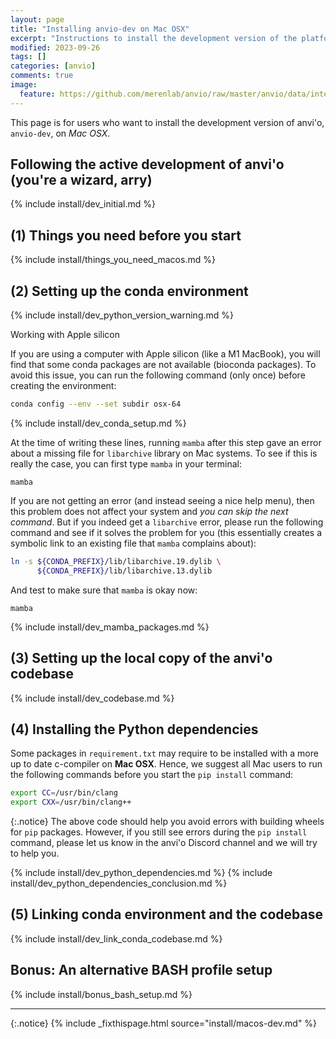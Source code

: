 ```yaml
---
layout: page
title: "Installing anvio-dev on Mac OSX"
excerpt: "Instructions to install the development version of the platform."
modified: 2023-09-26
tags: []
categories: [anvio]
comments: true
image:
  feature: https://github.com/merenlab/anvio/raw/master/anvio/data/interactive/images/logo.png
---
```



This page is for users who want to install the development version of anvi'o, `anvio-dev`, on _Mac OSX_.

## Following the active development of anvi'o (you're a wizard, arry)

{% include install/dev_initial.md %}

## (1) Things you need before you start

{% include install/things_you_need_macos.md %}

## (2) Setting up the conda environment

{% include install/dev_python_version_warning.md %}

<div class="extra-info" markdown="1">
<span class="extra-info-header">Working with Apple silicon</span>

If you are using a computer with Apple silicon (like a M1 MacBook), you will find that some conda packages are not available (bioconda packages).
To avoid this issue, you can run the following command (only once) before creating the environment:

```bash
conda config --env --set subdir osx-64
```
</div>

{% include install/dev_conda_setup.md %}

At the time of writing these lines, running `mamba` after this step gave an error about a missing file for `libarchive` library on Mac systems. To see if this is really the case, you can first type `mamba` in your terminal:

```
mamba
```

If you are not getting an error (and instead seeing a nice help menu), then this problem does not affect your system and _you can skip the next command_. But if you indeed get a `libarchive` error, please run the following command and see if it solves the problem for you (this essentially creates a symbolic link to an existing file that `mamba` complains about):

```bash
ln -s ${CONDA_PREFIX}/lib/libarchive.19.dylib \
      ${CONDA_PREFIX}/lib/libarchive.13.dylib
```

And test to make sure that `mamba` is okay now:

```
mamba
```

{% include install/dev_mamba_packages.md %}

## (3) Setting up the local copy of the anvi'o codebase

{% include install/dev_codebase.md %}

## (4) Installing the Python dependencies

Some packages in `requirement.txt` may require to be installed with a more up to date c-compiler on **Mac OSX**. Hence, we suggest all Mac users to run the following commands before you start the `pip install` command:

```bash
export CC=/usr/bin/clang
export CXX=/usr/bin/clang++
```

{:.notice}
The above code should help you avoid errors with building wheels for `pip` packages. However, if you still see errors during the `pip install` command, please let us know in the anvi'o Discord channel and we will try to help you.

{% include install/dev_python_dependencies.md %}
{% include install/dev_python_dependencies_conclusion.md %}

## (5) Linking conda environment and the codebase

{% include install/dev_link_conda_codebase.md %}

## Bonus: An alternative BASH profile setup

{% include install/bonus_bash_setup.md %}

---

{:.notice}
{% include _fixthispage.html source="install/macos-dev.md" %}